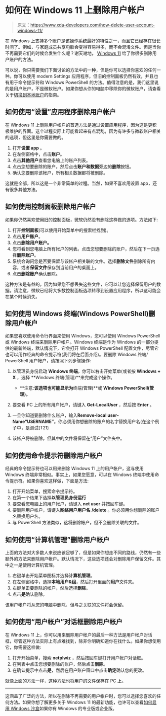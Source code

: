 # 如何在 Windows 11 上删除用户帐户

> 原文：<https://www.xda-developers.com/how-delete-user-account-windows-11/>

在 Windows 上支持多个账户是该操作系统最好的特性之一，而且它已经存在很长时间了。例如，与家庭成员共享电脑会变得容易得多，而不会混淆文件。但是当你不再需要它们的时候会发生什么呢？谢天谢地， [Windows 11](https://www.xda-developers.com/windows-11/) 给了你很多删除用户账户的方法。

可以说，你只需要我们下面讨论的方法中的一种，但是你可以选择你喜欢的任何一种。你可以使用 modern Settings 应用程序，但旧的控制面板仍然有效，并且也有用于命令提示符和 Windows PowerShell 的方法。值得注意的是，我们这里说的是用户账户，不是微软账户。如果你想从你的电脑中移除你的微软账户，请查看关于[切换到本地账户](https://www.xda-developers.com/windows-11-microsoft-local-account/#switching-to-a-local-account)的指南。

## 如何使用“设置”应用程序删除用户帐户

在 Windows 11 上删除用户帐户的首选方法是通过设置应用程序，因为这是更积极维护的界面。这个过程实际上可能看起来有点混乱，因为有许多与微软账户相关的选项，但这里是你需要做的。

1.  打开**设置 app** 。
2.  在左侧窗格中，点击**账户**。
3.  点击**其他用户**查看您电脑上的账户列表。
4.  点击您想要删除的账户，然后点击**账户和数据**旁边的**删除**按钮。
5.  确认您要删除该帐户，所有相关数据都将被删除。

这就是全部，所以这是一个非常简单的过程。当然，如果不喜欢用设置 app，还有很多其他方法。

## 如何使用控制面板删除用户帐户

如果你仍然喜欢使用旧的控制面板，微软仍然没有删除这样做的选项。方法如下:

1.  打开**控制面板**(可以使用开始菜单中的搜索栏找到)。
2.  点击**用户账户**。
3.  点击**删除用户账户。**
4.  您将看到您电脑上所有帐户的列表。点击您想要删除的账户，然后在下一页选择**删除账户**。
5.  系统会询问您是否要保留与该帐户相关联的文件。选择**删除文件**删除所有内容，或者**保留文件**保存到当前用户的桌面上。
6.  点击**删除账户**确认删除。

这种方法是有益的，因为如果您不想丢失这些文件，它可以让您选择保留用户的数据。请注意，微软已经将大多数控制面板选项转移到设置应用程序，所以这可能会在某个时候消失。

## 如何使用 Windows 终端(Windows PowerShell)删除用户帐户

如果您喜欢使用命令行界面来使用 Windows，您可以使用 Windows PowerShell 或 Windows 终端来删除用户帐户。Windows 终端是作为 Windows 的一部分提供的最新终端，默认情况下，它会打开 Windows PowerShell 配置文件，尽管它也可以用作经典的命令提示符(我们将在后面介绍)。要删除 Windows 终端/ PowerShell 用户帐户，请按照下列步骤操作:

1.  以管理员身份启动 **Windows 终端**。你可以右击开始菜单(或者按 **Windows + X** ，选择 **Windows 终端(管理)**来完成这个操作。
    *   **注意:**该选项也可能显示为**终端(管理)**或 **Windows PowerShell(管理)**。

2.  要查看 PC 上的所有用户帐户，请键入 **Get-LocalUser** ，然后按 **Enter** 。
3.  一旦你知道要删除什么账户，输入**Remove-local user-Name“USERNAME”**。你必须用你想删除的账户的名字替换用户名(在这个例子中，是测试(T21)
4.  该帐户将被删除，但其中的文件将保留在“用户”文件夹中。

## 如何使用命令提示符删除用户帐户

经典的命令提示符也可以用来删除 Windows 11 上的用户帐户，这与使用 Windows 终端非常相似。事实上，如果您愿意，可以在 Windows 终端中使用命令提示符。如果你喜欢这样做，下面是方法:

1.  打开开始菜单，搜索命令提示符。
2.  在第一个结果下选择**以管理员身份运行**
3.  要查看您电脑上的用户帐户，请键入 **net user** 并按回车键。
4.  要删除用户帐户，请键入**网络用户用户名** **/delete** 。你必须用你想删除的账户名替换用户名。
5.  与 PowerShell 方法类似，这将删除帐户，但不会删除关联的文件。

## 如何使用“计算机管理”删除用户帐户

上面的方法对大多数人来说应该足够了，但是如果你想走不同的路线，仍然有一些额外的方法来删除用户帐户。默认情况下，这些选项还会对删除用户保留文件。其中之一是使用计算机管理。

1.  右键单击开始菜单图标并选择**计算机管理**。
2.  在左侧窗格中，选择**本地用户&组**，然后打开里面的**用户**文件夹。
3.  右键单击要删除的帐户，然后选择**删除**。
4.  点击**是**确认删除。

该用户帐户将从您的电脑中删除，但与之关联的文件将会保留。

## 如何使用“用户帐户”对话框删除用户帐户

在 Windows 11 上，你可以用来删除用户帐户的最后一种方法是用户帐户对话框，尽管这种方法实际上有点难找到，除非你明确知道你在找什么。如果你想使用它，你需要这样做:

1.  打开开始菜单，搜索 **netplwiz** ，然后按回车键打开用户帐户对话框。
2.  在列表中点击您想要删除的账户，然后点击**删除**。
3.  在确认提示中点击**是**，然后在用户账户窗口中点击**确定**确认您的更改。

就像上面的方法一样，这种方法也将用户的文件保存在 PC 上。

* * *

这涵盖了广泛的方法，所以在删除不再需要的用户帐户时，您可以选择您喜欢的任何方法。如果你想了解更多关于 Windows 11 的最新功能，也许可以查看[如何启用 Windows 沙盒](https://www.xda-developers.com/set-up-windows-sandbox-windows-11/)如果你有 Windows 的专业版或企业版。